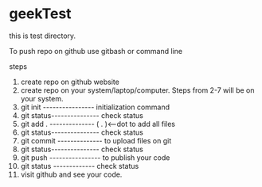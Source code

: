 # geekTest

this is test directory.

To push repo on github use gitbash or command line

steps
1. create repo on github website
2. create repo on your system/laptop/computer. Steps from 2-7 will be on your system.
3. git init ---------------- initialization command
4. git status--------------- check status   
5. git add .  -------------- ( . )<--dot to add all files
6. git status--------------- check status 
7. git commit -------------- to upload files on git
8. git status--------------- check status 
9. git push ---------------- to publish your code
10. git status ------------- check status 
11. visit github and see your code.
